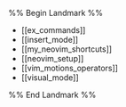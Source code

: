 %% Begin Landmark %%
- [[ex_commands]]
- [[insert_mode]]
- [[my_neovim_shortcuts]]
- [[neovim_setup]]
- [[vim_motions_operators]]
- [[visual_mode]]

%% End Landmark %%
